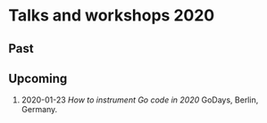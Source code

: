# Talks and workshops 2020

## Past

## Upcoming

1. 2020-01-23 _How to instrument Go code in 2020_ GoDays, Berlin, Germany.


